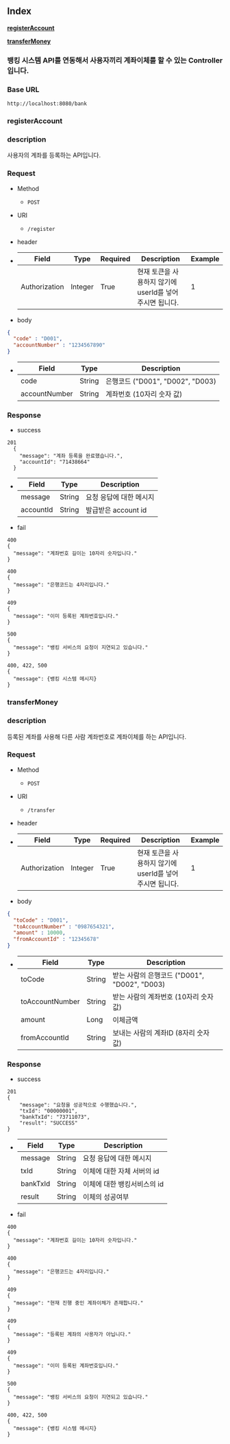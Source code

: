 ## Index

**[registerAccount](#registerAccount)**

**[transferMoney](#transferMoney)**

### 뱅킹 시스템 API를 연동해서 사용자끼리 계좌이체를 할 수 있는 Controller입니다.

### Base URL

`http://localhost:8080/bank`

### registerAccount

### description

사용자의 계좌를 등록하는 API입니다.

### Request

- Method

    - `POST`

- URI

    - `/register`

- header

- | Field        | Type   | Required  | Description | Example |
  | ------------ | ------ | --------- | ----------- | ------- |
  | Authorization  | Integer | True | 현재 토큰을 사용하지 않기에 userId를 넣어주시면 됩니다. | 1 |

- body

```json
{
  "code" : "D001",
  "accountNumber" : "1234567890"
}
```

- | Field                | Type   | Description                 |
  | -------------------- | ------ | --------------------------- |
  | code                 | String   | 은행코드 ("D001", "D002", "D003)  |
  | accountNumber | String | 계좌번호 (10자리 숫자 값) |

### Response

- success

```
201
  {
    "message": "계좌 등록을 완료했습니다.",
    "accountId": "71438664"
  }
 ```

- | Field                          | Type    | Description                  |
  | ------------------------------ | ------- | ---------------------------- |
  | message                        | String | 요청 응답에 대한 메시지          |
  | accountId                      | String  | 발급받은 account id           |

- fail
```
400
{
  "message": "계좌번호 길이는 10자리 숫자입니다."
}
```
```
400
{
  "message": "은행코드는 4자리입니다."
}
```
```
409
{
  "message": "이미 등록된 계좌번호입니다."
}
```
```
500
{
  "message": "뱅킹 서비스의 요청이 지연되고 있습니다."
}
```
```
400, 422, 500
{
  "message": {뱅킹 시스템 메시지}
}
```

### transferMoney

### description

등록된 계좌를 사용해 다른 사람 계좌번호로 계좌이체를 하는 API입니다.

### Request

- Method

  - `POST`

- URI

  - `/transfer`

- header

- | Field        | Type   | Required  | Description | Example |
    | ------------ | ------ | --------- | ----------- | ------- |
  | Authorization  | Integer | True | 현재 토큰을 사용하지 않기에 userId를 넣어주시면 됩니다. | 1 |

- body

```json
{
  "toCode" : "D001",
  "toAccountNumber" : "0987654321",
  "amount" : 10000,
  "fromAccountId" : "12345678"
}
```

- | Field                | Type   | Description                 |
    | -------------------- | ------ | --------------------------- |
  | toCode                 | String   | 받는 사람의 은행코드 ("D001", "D002", "D003)  |
  | toAccountNumber | String | 받는 사람의 계좌번호 (10자리 숫자 값) |
  | amount | Long | 이체금액 |
  | fromAccountId | String | 보내는 사람의 계좌ID (8자리 숫자 값) |

### Response

- success

```
201
{
    "message": "요청을 성공적으로 수행했습니다.",
    "txId": "00000001",
    "bankTxId": "73711073",
    "result": "SUCCESS"
}
 ```

- | Field                          | Type    | Description                  |
    | ------------------------------ | ------- | ---------------------------- |
  | message                        | String | 요청 응답에 대한 메시지          |
  | txId                      | String  | 이체에 대한 자체 서버의 id           |
  | bankTxId                      | String  | 이체에 대한 뱅킹서비스의 id           |
  | result                      | String  | 이체의 성공여부           |

- fail
```
400
{
  "message": "계좌번호 길이는 10자리 숫자입니다."
}
```
```
400
{
  "message": "은행코드는 4자리입니다."
}
```
```
409
{
  "message": "현재 진행 중인 계좌이체가 존재합니다."
}
```
```
409
{
  "message": "등록된 계좌의 사용자가 아닙니다."
}
```
```
409
{
  "message": "이미 등록된 계좌번호입니다."
}
```
```
500
{
  "message": "뱅킹 서비스의 요청이 지연되고 있습니다."
}
```
```
400, 422, 500
{
  "message": {뱅킹 시스템 메시지}
}
```